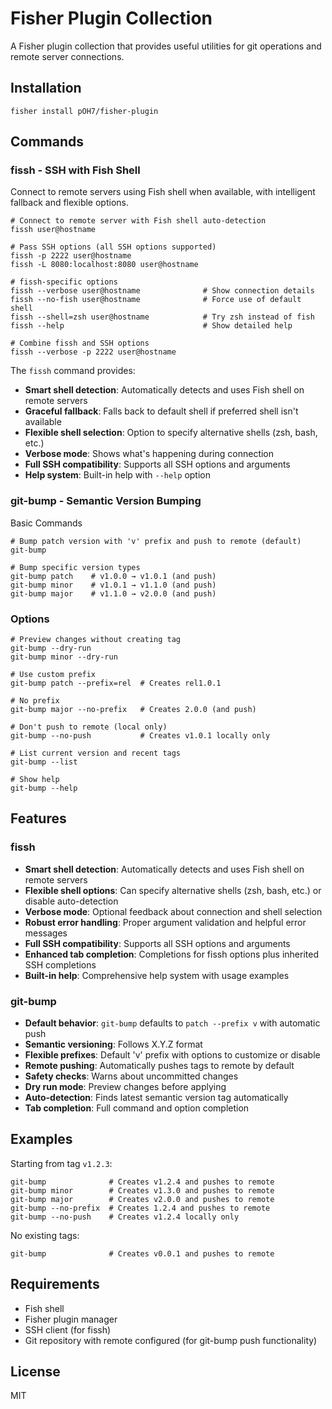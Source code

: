# Fisher Plugin Collection

A Fisher plugin collection that provides useful utilities for git operations and remote server connections.

## Installation

```fish
fisher install pOH7/fisher-plugin
```

## Commands

### fissh - SSH with Fish Shell

Connect to remote servers using Fish shell when available, with intelligent fallback and flexible options.

```fish
# Connect to remote server with Fish shell auto-detection
fissh user@hostname

# Pass SSH options (all SSH options supported)
fissh -p 2222 user@hostname
fissh -L 8080:localhost:8080 user@hostname

# fissh-specific options
fissh --verbose user@hostname              # Show connection details
fissh --no-fish user@hostname              # Force use of default shell
fissh --shell=zsh user@hostname            # Try zsh instead of fish
fissh --help                               # Show detailed help

# Combine fissh and SSH options
fissh --verbose -p 2222 user@hostname
```

The `fissh` command provides:
- **Smart shell detection**: Automatically detects and uses Fish shell on remote servers
- **Graceful fallback**: Falls back to default shell if preferred shell isn't available
- **Flexible shell selection**: Option to specify alternative shells (zsh, bash, etc.)
- **Verbose mode**: Shows what's happening during connection
- **Full SSH compatibility**: Supports all SSH options and arguments
- **Help system**: Built-in help with `--help` option

### git-bump - Semantic Version Bumping

Basic Commands

```fish
# Bump patch version with 'v' prefix and push to remote (default)
git-bump

# Bump specific version types
git-bump patch    # v1.0.0 → v1.0.1 (and push)
git-bump minor    # v1.0.1 → v1.1.0 (and push)
git-bump major    # v1.1.0 → v2.0.0 (and push)
```

### Options

```fish
# Preview changes without creating tag
git-bump --dry-run
git-bump minor --dry-run

# Use custom prefix
git-bump patch --prefix=rel  # Creates rel1.0.1

# No prefix
git-bump major --no-prefix   # Creates 2.0.0 (and push)

# Don't push to remote (local only)
git-bump --no-push           # Creates v1.0.1 locally only

# List current version and recent tags
git-bump --list

# Show help
git-bump --help
```

## Features

### fissh
- **Smart shell detection**: Automatically detects and uses Fish shell on remote servers
- **Flexible shell options**: Can specify alternative shells (zsh, bash, etc.) or disable auto-detection
- **Verbose mode**: Optional feedback about connection and shell selection
- **Robust error handling**: Proper argument validation and helpful error messages
- **Full SSH compatibility**: Supports all SSH options and arguments
- **Enhanced tab completion**: Completions for fissh options plus inherited SSH completions
- **Built-in help**: Comprehensive help system with usage examples

### git-bump
- **Default behavior**: `git-bump` defaults to `patch --prefix v` with automatic push
- **Semantic versioning**: Follows X.Y.Z format
- **Flexible prefixes**: Default 'v' prefix with options to customize or disable
- **Remote pushing**: Automatically pushes tags to remote by default
- **Safety checks**: Warns about uncommitted changes
- **Dry run mode**: Preview changes before applying
- **Auto-detection**: Finds latest semantic version tag automatically
- **Tab completion**: Full command and option completion

## Examples

Starting from tag `v1.2.3`:

```fish
git-bump              # Creates v1.2.4 and pushes to remote
git-bump minor        # Creates v1.3.0 and pushes to remote
git-bump major        # Creates v2.0.0 and pushes to remote
git-bump --no-prefix  # Creates 1.2.4 and pushes to remote
git-bump --no-push    # Creates v1.2.4 locally only
```

No existing tags:

```fish
git-bump              # Creates v0.0.1 and pushes to remote
```

## Requirements

- Fish shell
- Fisher plugin manager
- SSH client (for fissh)
- Git repository with remote configured (for git-bump push functionality)

## License

MIT